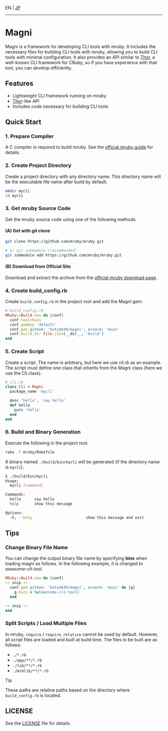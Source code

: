 EN | [JP](./README_ja.md)

---

# Magni

Magni is a framework for developing CLI tools with mruby. It includes the necessary files for building CLI tools with mruby, allowing you to build CLI tools with minimal configuration. It also provides an API similar to [Thor](https://github.com/rails/thor), a well-known CLI framework for CRuby, so if you have experience with that tool, you can develop efficiently.

## Features
- Lightweight CLI framework running on mruby
- [Thor](https://github.com/rails/thor)-like API
- Includes code necessary for building CLI tools

## Quick Start

### 1. Prepare Compiler
A C compiler is required to build mruby. See the [official mruby guide](https://github.com/mruby/mruby/blob/master/doc/guides/compile.md) for details.

### 2. Create Project Directory
Create a project directory with any directory name.
This directory name will be the executable file name after build by default.

```sh
mkdir mycli
cd mycli
```

### 3. Get mruby Source Code
Get the mruby source code using one of the following methods.

#### (A) Get with git clone
```sh
git clone https://github.com/mruby/mruby.git

# or git submodule (recommended)
git submodule add https://github.com/mruby/mruby.git
```

#### (B) Download from Official Site
Download and extract the archive from the [official mruby download page](https://mruby.org/downloads/).

### 4. Create build\_config.rb
Create `build_config.rb` in the project root and add the Magni gem.

```ruby
# build_config.rb
MRuby::Build.new do |conf|
  conf.toolchain
  conf.gembox 'default'
  conf.gem github: 'buty4649/magni', branch: 'main'
  conf.build_dir File.join(__dir__, 'build')
end
```

### 5. Create Script
Create a script. The name is arbitrary, but here we use *cli.rb* as an example.
The script must define one class that inherits from the Magni class (here we use the Cli class).

```ruby
# cli.rb
class Cli < Magni
  package_name 'mycli'

  desc 'hello', 'say hello'
  def hello
    puts 'hello'
  end
end
```

### 6. Build and Binary Generation
Execute the following in the project root.
```sh
rake -f mruby/Rakefile
```

A binary named `./build/bin/mycli` will be generated (if the directory name is `mycli`).

```sh
$ ./build/bin/mycli
Usage:
  mycli [command]

Commands:
  hello      say hello
  help       show this message

Options:
  -h, --help                        show this message and exit
```

## Tips

### Change Binary File Name
You can change the output binary file name by specifying **bins** when loading magni as follows. In the following example, it is changed to *awesome-cli-tool*.

```ruby
MRuby::Build.new do |conf|
-- snip --
  conf.gem github: 'buty4649/magni', branch: 'main' do |g|
    g.bins = %w[awesome-cli-tool]
  end

-- snip --
end
```

### Split Scripts / Load Multiple Files

In mruby, `require` / `require_relative` cannot be used by default. However, all script files are loaded and built at build time. The files to be built are as follows:

* `./*.rb`
* `./app/**/*.rb`
* `./lib/**/*.rb`
* `./mrblib/**/*.rb`

> [!TIP]
> These paths are relative paths based on the directory where `build_config.rb` is located.

## LICENSE

See the [LICENSE](LICENSE) file for details.
